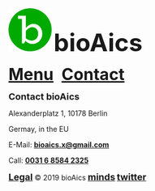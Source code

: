 <head>
<link rel="apple-touch-icon" sizes="180x180" href="/apple-touch-icon.png">
<link rel="icon" type="image/png" sizes="32x32" href="/favicon-32x32.png">
<link rel="icon" type="image/png" sizes="16x16" href="/favicon-16x16.png">
<link rel="manifest" href="/site.webmanifest">
  
<!-- Global site tag (gtag.js) - Google Analytics -->
<script async src="https://www.googletagmanager.com/gtag/js?id=UA-147147534-1"></script>
<script>
  window.dataLayer = window.dataLayer || [];
  function gtag(){dataLayer.push(arguments);}
  gtag('js', new Date());
  gtag('config', 'UA-147147534-1');
</script>
</head>
<a href="https://bioaics.github.io"><img width="85px" src="/bioAics.svg"></a> <strong><font size="7">bioAics</font></strong>

<strong><font size="6"><a href="https://bioaics.github.io/menu">Menu</a></font></strong>&nbsp;&nbsp;&nbsp;&nbsp;<strong><font size="6"><a href="https://bioaics.github.io/contact">Contact</a></font></strong>

<p><strong><font size="4">Contact bioAics</font></strong></p>
<p>Alexanderplatz 1, 10178 Berlin</p>
<p>Germay, in the EU</p>
<p>E-Mail: <strong><a href="bioaics.x@gmail.com">bioaics.x@gmail.com</a></strong></p>
<p>Call: <strong><a href="tel:+31685842325">0031 6 8584 2325</a></strong></p>

<strong><font size="4"><a href="https://bioaics.github.io/legal">Legal</a></font></strong> © 2019 bioAics <strong><font size="4"><a href="https://www.minds.com/bioaics" target="_blank">minds</a></font> <font size="4"><a href="https://twitter.com/bioAics" target="_blank">twitter</a></font></strong>
